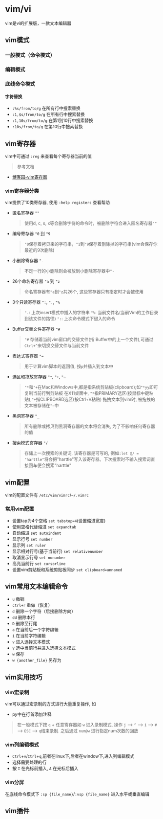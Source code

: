 # vim/vi
vim是vi的扩展版，一款文本编辑器

## vim模式

### 一般模式（命令模式）

### 编辑模式

### 底线命令模式

#### 字符替换
- `:%s/from/to/g` 在所有行中搜索替换
- `:1,$s/from/to/g` 在所有行中搜索替换
- `:1,10s/from/to/g` 在第1到10行中搜索替换
- `:10s/from/to/g` 在第10行中搜索替换


## vim寄存器

vim中可通过 `:reg` 来查看每个寄存器当前的值

> 参考文档
- [博客园-vim寄存器](https://www.cnblogs.com/a3192048/p/12241255.html)

### vim寄存器分类

vim提供了10类寄存器, 使用 `:help registers` 查看帮助

- 匿名寄存器 `""`
    > 使用d, c, s, x等会删除字符的命令时，被删除字符会进入匿名寄存器`""`
- 编号寄存器 `"0` 到 `"9`
    > `"0`保存着拷贝来的字符串，`"1`到`"9`保存着删除掉的字符串(vim会保存你最近的9次删除)
- 小删除寄存器 `"-`
    > 不足一行的小删除则会被放到小删除寄存器中`"-`
- 26个命名寄存器 `"a` 到 `"z`
    > 命名寄存器有`"a`到`"z`共26个, 这些寄存器只有指定时才会被使用
- 3个只读寄存器 `":`, `".`, `"%`
    > `".`: 上次insert模式中插入的字符串
    > `"%`: 当前文件名(当前Vim的工作目录到该文件的路径)
    > `":`: 上次命令模式下键入的命令
- Buffer交替文件寄存器 `"#`
    > `"#` 存储着当前vim窗口的交替文件(指 Buffer中的上一个文件),可通过`Ctrl+^`来切换交替文件与当前文件
- 表达式寄存器 `"=`
    > 用于计算vim脚本的返回值, 按`p`并插入到文本中
- 选区和拖放寄存器 `"*`, `"+`, `"~`
    > `"*`和`"+`在Mac和Windows中,都是指系统剪贴板(clipboard);如`"*yy`即可复制当前行到剪贴板
    > 在X11桌面中, `"*`指PRIMARY选区(按鼠标中键粘贴),`"+`指CLIPBOARD选区(按Ctrl+V粘贴)
    > 拖拽文本到vim时, 被拖拽的文本被存储在`"~`中
- 黑洞寄存器 `"_`
    > 所有删除或拷贝到黑洞寄存器的文本将会消失, 为了不影响任何寄存器的值
- 搜索模式寄存器 `"/`
    > 存储上一次搜索的关键词, 该寄存器是可写的, 例如`:let @/ = "harttle"`将会把"harttle"写入该寄存器。下次搜索时不输入搜索词直接回车便会搜索"harttle"


## vim配置

vim的配置文件有 `/etc/vim/vimrc`/`~/.vimrc`

### 常用vim配置

- 设置tap为4个空格 `set tabstop=4`(设置缩进宽度)
- 使用空格代替缩进 `set expandtab`
- 自动缩进 `set autoindent`
- 显示行号 `set number`
- 显示列 `set ruler`
- 显示相对行号(基于当前行) `set relativenumber`
- 取消显示行号 `set nonumber`
- 高亮当前行 `set cursorline`
- 设置vim剪贴板和系统剪贴板同步 `set clipboard=unnamed`

## vim常用文本编辑命令
- `u` 撤销
- `ctrl+r` 重做（恢复）
- `d` 删除一个字符（后接删除方向）
- `dd` 删除本行
- `D` 删除至行尾
- `a` 在当前后一个字符编辑
- `i` 在当前字符编辑
- `v` 进入选择文本模式
- `V` 选中当前行并进入选择文本模式
- `w` 保存
- `w {another_file}` 另存为

## vim实用技巧

### vim宏录制

vim可以通过宏录制的方式进行大量重复操作, 如

- py中在行首添加注释
> 在一般模式下按 `q` + 任意寄存器如 `w` 进入录制模式, 操作 `j` --> `^` --> `i` --> `# ` --> `ESC` --> `q`结束录制.
> 之后通过 `num@w` 进行指定num次数的回放

### vim列编辑模式

- `Ctrl`+`v`/`Ctrl`+`q`,前者在linux下,后者在window下,进入列编辑模式
- 选择需要处理的行
- 按 `I` 在光标前插入, `A` 在光标后插入

### vim分屏
在底线命令模式下 `:sp {file_name}`/`:vsp {file_name}` 进入水平或垂直编辑

## vim插件
